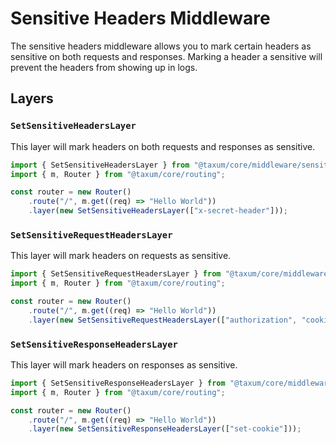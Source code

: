 # Sensitive Headers Middleware

The sensitive headers middleware allows you to mark certain headers as sensitive on both requests and responses. Marking
a header a sensitive will prevent the headers from showing up in logs.

## Layers

### `SetSensitiveHeadersLayer`

This layer will mark headers on both requests and responses as sensitive.

```ts
import { SetSensitiveHeadersLayer } from "@taxum/core/middleware/sensitive-headers";
import { m, Router } from "@taxum/core/routing";

const router = new Router()
    .route("/", m.get((req) => "Hello World"))
    .layer(new SetSensitiveHeadersLayer(["x-secret-header"]));
```

### `SetSensitiveRequestHeadersLayer`

This layer will mark headers on requests as sensitive.

```ts
import { SetSensitiveRequestHeadersLayer } from "@taxum/core/middleware/sensitive-headers";
import { m, Router } from "@taxum/core/routing";

const router = new Router()
    .route("/", m.get((req) => "Hello World"))
    .layer(new SetSensitiveRequestHeadersLayer(["authorization", "cookie"]));
```

### `SetSensitiveResponseHeadersLayer`

This layer will mark headers on responses as sensitive.

```ts
import { SetSensitiveResponseHeadersLayer } from "@taxum/core/middleware/sensitive-headers";
import { m, Router } from "@taxum/core/routing";

const router = new Router()
    .route("/", m.get((req) => "Hello World"))
    .layer(new SetSensitiveResponseHeadersLayer(["set-cookie"]));
```
